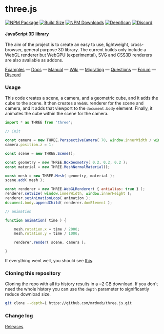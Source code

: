 # three.js 

[![NPM Package][npm]][npm-url]
[![Build Size][build-size]][build-size-url]
[![NPM Downloads][npm-downloads]][npmtrends-url]
[![DeepScan][deepscan]][deepscan-url]
[![Discord][discord]][discord-url]

#### JavaScript 3D library

The aim of the project is to create an easy to use, lightweight, cross-browser, general purpose 3D library. The current builds only include a WebGL renderer but WebGPU (experimental), SVG and CSS3D renderers are also available as addons.

[Examples](https://threejs.org/examples/) &mdash;
[Docs](https://threejs.org/docs/) &mdash;
[Manual](https://threejs.org/manual/) &mdash;
[Wiki](https://github.com/mrdoob/three.js/wiki) &mdash;
[Migrating](https://github.com/mrdoob/three.js/wiki/Migration-Guide) &mdash;
[Questions](https://stackoverflow.com/questions/tagged/three.js) &mdash;
[Forum](https://discourse.threejs.org/) &mdash;
[Discord](https://discord.gg/56GBJwAnUS)

### Usage

This code creates a scene, a camera, and a geometric cube, and it adds the cube to the scene. It then creates a `WebGL` renderer for the scene and camera, and it adds that viewport to the `document.body` element. Finally, it animates the cube within the scene for the camera.

```javascript
import * as THREE from 'three';

// init

const camera = new THREE.PerspectiveCamera( 70, window.innerWidth / window.innerHeight, 0.01, 10 );
camera.position.z = 1;

const scene = new THREE.Scene();

const geometry = new THREE.BoxGeometry( 0.2, 0.2, 0.2 );
const material = new THREE.MeshNormalMaterial();

const mesh = new THREE.Mesh( geometry, material );
scene.add( mesh );

const renderer = new THREE.WebGLRenderer( { antialias: true } );
renderer.setSize( window.innerWidth, window.innerHeight );
renderer.setAnimationLoop( animation );
document.body.appendChild( renderer.domElement );

// animation

function animation( time ) {

	mesh.rotation.x = time / 2000;
	mesh.rotation.y = time / 1000;

	renderer.render( scene, camera ); 

}
```

If everything went well, you should see [this](https://jsfiddle.net/7u84j6kp/).

### Cloning this repository

Cloning the repo with all its history results in a ~2 GB download. If you don't need the whole history you can use the `depth` parameter to significantly reduce download size.

```sh
git clone --depth=1 https://github.com/mrdoob/three.js.git
```

### Change log 

[Releases](https://github.com/mrdoob/three.js/releases)


[npm]: https://img.shields.io/npm/v/three
[npm-url]: https://www.npmjs.com/package/three
[build-size]: https://badgen.net/bundlephobia/minzip/three
[build-size-url]: https://bundlephobia.com/result?p=three
[npm-downloads]: https://img.shields.io/npm/dw/three
[npmtrends-url]: https://www.npmtrends.com/three
[deepscan]: https://deepscan.io/api/teams/16600/projects/19901/branches/525701/badge/grade.svg
[deepscan-url]: https://deepscan.io/dashboard#view=project&tid=16600&pid=19901&bid=525701
[discord]: https://img.shields.io/discord/685241246557667386
[discord-url]: https://discord.gg/56GBJwAnUS

